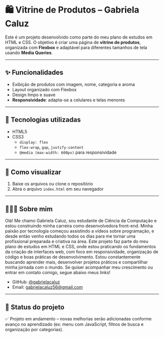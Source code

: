 # 🛍️ Vitrine de Produtos – Gabriela Caluz

Este é um projeto desenvolvido como parte do meu plano de estudos em HTML e CSS. O objetivo é criar uma página de **vitrine de produtos**, organizada com **Flexbox** e adaptável para diferentes tamanhos de tela usando **Media Queries**.

---

## ✨ Funcionalidades

- Exibição de produtos com imagem, nome, categoria e aroma
- Layout organizado com Flexbox
- Design limpo e suave
- **Responsividade**: adapta-se a celulares e telas menores

---

## 🧰 Tecnologias utilizadas

- HTML5
- CSS3
  - `display: flex`
  - `flex-wrap`, `gap`, `justify-content`
  - `@media (max-width: 600px)` para responsividade

---

## 🚀 Como visualizar

1. Baixe os arquivos ou clone o repositório
2. Abra o arquivo `index.html` em seu navegador

---

## 👩🏻‍💻 Sobre mim

Olá! Me chamo Gabriela Caluz, sou estudante de Ciência da Computação e estou construindo minha carreira como desenvolvedora front-end.
Minha paixão por tecnologia começou assistindo a vídeos sobre programação, e desde então venho estudando todos os dias para me tornar uma profissional preparada e criativa na área.
Este projeto faz parte do meu plano de estudos em HTML e CSS, onde estou praticando os fundamentos da criação de interfaces web, com foco em responsividade, organização de código e boas práticas de desenvolvimento.
Estou constantemente buscando aprender mais, desenvolver projetos práticos e compartilhar minha jornada com o mundo.
Se quiser acompanhar meu crescimento ou entrar em contato comigo, segue abaixo meus links!

- GitHub: [@gabrielacaluz](https://github.com/gabrielacaluz)
- Email: gabrielacaluz56@gmail.com

---

## 📅 Status do projeto

✅ Projeto em andamento – novas melhorias serão adicionadas conforme avanço no aprendizado (ex: menu com JavaScript, filtros de busca e organização por categorias).
